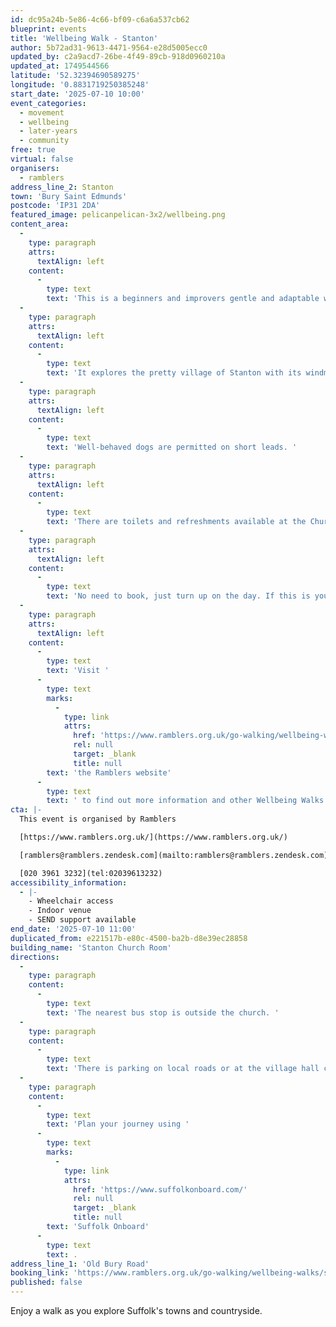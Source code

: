 ```yaml
---
id: dc95a24b-5e86-4c66-bf09-c6a6a537cb62
blueprint: events
title: 'Wellbeing Walk - Stanton'
author: 5b72ad31-9613-4471-9564-e28d5005ecc0
updated_by: c2a9acd7-26be-4f49-89cb-918d0960210a
updated_at: 1749544566
latitude: '52.32394690589275'
longitude: '0.8831719250385248'
start_date: '2025-07-10 10:00'
event_categories:
  - movement
  - wellbeing
  - later-years
  - community
free: true
virtual: false
organisers:
  - ramblers
address_line_2: Stanton
town: 'Bury Saint Edmunds'
postcode: 'IP31 2DA'
featured_image: pelicanpelican-3x2/wellbeing.png
content_area:
  -
    type: paragraph
    attrs:
      textAlign: left
    content:
      -
        type: text
        text: 'This is a beginners and improvers gentle and adaptable walk, inviting connection with others and nature.'
  -
    type: paragraph
    attrs:
      textAlign: left
    content:
      -
        type: text
        text: 'It explores the pretty village of Stanton with its windmill and grundle. The walk is graded between 1-3 and is up to 60 minutes long. '
  -
    type: paragraph
    attrs:
      textAlign: left
    content:
      -
        type: text
        text: 'Well-behaved dogs are permitted on short leads. '
  -
    type: paragraph
    attrs:
      textAlign: left
    content:
      -
        type: text
        text: 'There are toilets and refreshments available at the Church Rooms.'
  -
    type: paragraph
    attrs:
      textAlign: left
    content:
      -
        type: text
        text: 'No need to book, just turn up on the day. If this is your first walk you will be required to complete a registration form before the walk.'
  -
    type: paragraph
    attrs:
      textAlign: left
    content:
      -
        type: text
        text: 'Visit '
      -
        type: text
        marks:
          -
            type: link
            attrs:
              href: 'https://www.ramblers.org.uk/go-walking/wellbeing-walks-groups/ramblers-wellbeing-walks-suffolk'
              rel: null
              target: _blank
              title: null
        text: 'the Ramblers website'
      -
        type: text
        text: ' to find out more information and other Wellbeing Walks. '
cta: |-
  This event is organised by Ramblers

  [https://www.ramblers.org.uk/](https://www.ramblers.org.uk/) 

  [ramblers@ramblers.zendesk.com](mailto:ramblers@ramblers.zendesk.com)

  [020 3961 3232](tel:02039613232)
accessibility_information:
  - |-
    - Wheelchair access
    - Indoor venue
    - SEND support available
end_date: '2025-07-10 11:00'
duplicated_from: e221517b-e80c-4500-ba2b-d8e39ec28858
building_name: 'Stanton Church Room'
directions:
  -
    type: paragraph
    content:
      -
        type: text
        text: 'The nearest bus stop is outside the church. '
  -
    type: paragraph
    content:
      -
        type: text
        text: 'There is parking on local roads or at the village hall carpark. There is accessible car parking at the Church Rooms.'
  -
    type: paragraph
    content:
      -
        type: text
        text: 'Plan your journey using '
      -
        type: text
        marks:
          -
            type: link
            attrs:
              href: 'https://www.suffolkonboard.com/'
              rel: null
              target: _blank
              title: null
        text: 'Suffolk Onboard'
      -
        type: text
        text: .
address_line_1: 'Old Bury Road'
booking_link: 'https://www.ramblers.org.uk/go-walking/wellbeing-walks/stanton-wellbeing-walk-near-bury-st-edmunds-37'
published: false
---
```

Enjoy a walk as you explore Suffolk's towns and countryside.